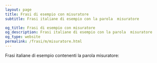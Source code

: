 ```yaml
---
layout: page
title: Frasi di esempio con misuratore 
subtitle: Frasi italiane di esempio con la parola  misuratore

og_title: Frasi di esempio con misuratore 
og_description: Frasi italiane di esempio con la parola  misuratore
og_type: website
permalink: /frasi/m/misuratore.html
---
```


Frasi italiane di esempio contenenti la parola misuratore:


